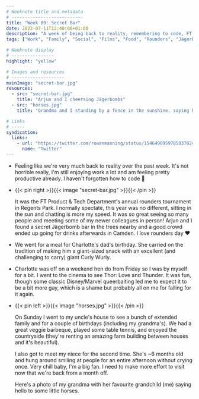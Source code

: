 ```yaml
---
# Weeknote title and metadata
# ---------------------------
title: "Week 89: Secret Bar"
date: 2022-07-11T12:40:00+01:00
description: "A week of being back to reality, remembering to code, FT rounders, birthdays, marvel, small horses, good food, and small humans."
tags: ["Work", "Family", "Social", "Films", "Food", "Rounders", "Jägerbomb"]

# Weeknote display
# ----------------
highlight: "yellow"

# Images and resources
# --------------------
mainImage: "secret-bar.jpg"
resources:
  - src: "secret-bar.jpg"
    title: "Arjun and I cheersing Jägerbombs"
  - src: "horses.jpg"
    title: "Grandma and I standing by a fence in the sunshine, saying hi to some Shetland ponies"

# Links
# -----
syndication:
  links:
    - url: "https://twitter.com/rowanmanning/status/1546490959785037824"
      name: "Twitter"
---
```


  * Feeling like we're very much back to reality over the past week. It's not horrible really, I'm still enjoying work a lot and am feeling pretty productive already. I haven't forgotten how to code :tada:

  * {{< pin right >}}{{< image "secret-bar.jpg" >}}{{< /pin >}}
  
    It was the FT Product & Tech Department's annual rounders tournament in Regents Park. I normally spectate, this year was no different, sitting in the sun and chatting is more my speed. It was so great seeing so many people and meeting some of my newer colleagues in person! Arjun and I found a secret Jägerbomb bar in the trees nearby and a good crowd ended up going for drinks afterwards in Camden. I love rounders day :heart:

  * We went for a meal for Charlotte's dad's birthday. She carried on the tradition of making him a giant-sized snack with an excellent (and challenging to carry) giant Curly Wurly.

  * Charlotte was off on a weekend hen do from Friday so I was by myself for a bit. I went to the cinema to see Thor: Love and Thunder. It was fun, though some classic Disney/Marvel queerbaiting led me to expect it to be a bit more gay, which is a shame but probably all on me for falling for it again.

  * {{< pin left >}}{{< image "horses.jpg" >}}{{< /pin >}}
  
    On Sunday I went to my uncle's house to see a bunch of extended family and for a couple of birthdays (including my grandma's). We had a great veggie barbeque, played some table tennis, and enjoyed the countryside (they're renting an amazing farm building between houses and it's beautiful).

    I also got to meet my niece for the second time. She's ~6 months old and hung around smiling at people for an entire afternoon without crying once. Very chill baby, I'm a big fan. I need to make more effort to visit now that we're back from a month off.

    Here's a photo of my grandma with her favourite grandchild (me) saying hello to some little horses.

